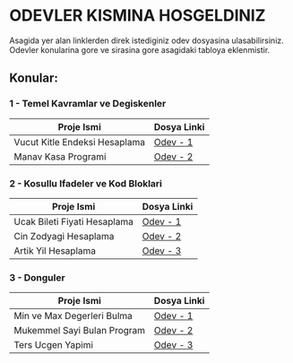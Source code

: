 # ODEVLER KISMINA HOSGELDINIZ

Asagida yer alan linklerden direk istediginiz odev dosyasina ulasabilirsiniz. Odevler konularina gore ve sirasina gore asagidaki tabloya eklenmistir.

## Konular:

### 1 - Temel Kavramlar ve Degiskenler

| Proje Ismi | Dosya Linki |
| ---------- | ----------- |
| Vucut Kitle Endeksi Hesaplama | [Odev - 1](https://github.com/rrob1n/Java101Odevler/blob/main/Odevler/VucutKitleEndeksiHesaplama/src/Main.java) |
| Manav Kasa Programi | [Odev - 2](https://github.com/rrob1n/Java101Odevler/blob/main/Odevler/ManavKasaProgrami/src/Main.java)


### 2 - Kosullu Ifadeler ve Kod Bloklari

| Proje Ismi | Dosya Linki |
| ---------- | ----------- |
| Ucak Bileti Fiyati Hesaplama | [Odev - 1](https://github.com/rrob1n/Java101Odevler/blob/main/Odevler/UcakBiletiFiyatiHesaplama/src/Main.java) |
| Cin Zodyagi Hesaplama | [Odev - 2](https://github.com/rrob1n/Java101Odevler/blob/main/Odevler/CinZodyagiHesaplama/src/Main.java) |
| Artik Yil Hesaplama | [Odev - 3](https://github.com/rrob1n/Java101Odevler/blob/main/Odevler/ArtikYilHesaplama/src/Main.java) |


### 3 - Donguler 

| Proje Ismi | Dosya Linki |
| ---------- | ----------- |
| Min ve Max Degerleri Bulma | [Odev - 1](https://github.com/rrob1n/Java101Odevler/blob/main/Odevler/MinVeMaxDegerleriBulma/src/Main.java) |
| Mukemmel Sayi Bulan Program | [Odev - 2](https://github.com/rrob1n/Java101Odevler/blob/main/Odevler/MukemmelSayiBulanProgram/src/Main.java) |
| Ters Ucgen Yapimi | [Odev - 3](https://github.com/rrob1n/Java101Odevler/blob/main/Odevler/TersUcgenYapimi/src/Main.java) |